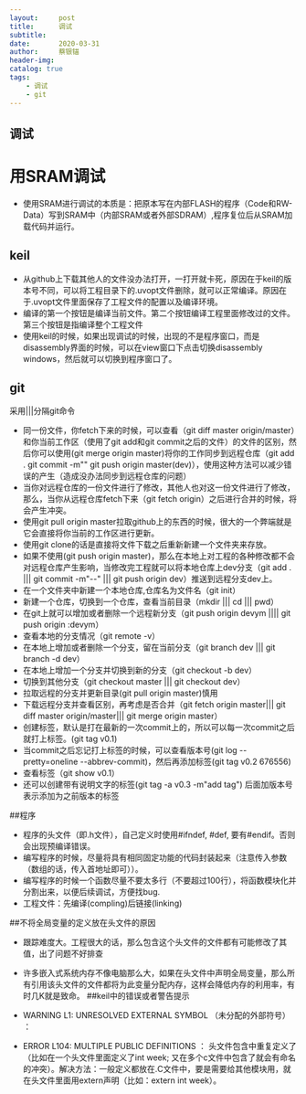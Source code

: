 ```yaml
---
layout:     post
title:      调试
subtitle:   
date:       2020-03-31
author:     蔡银锚
header-img:
catalog: true
tags:
    - 调试
    - git
---
```



## 调试

# 用SRAM调试

- 使用SRAM进行调试的本质是：把原本写在内部FLASH的程序（Code和RW-Data）写到SRAM中（内部SRAM或者外部SDRAM）,程序复位后从SRAM加载代码并运行。

## keil

- 从github上下载其他人的文件没办法打开，一打开就卡死，原因在于keil的版本号不同，可以将工程目录下的.uvopt文件删除，就可以正常编译。原因在于.uvopt文件里面保存了工程文件的配置以及编译环境。
- 编译的第一个按钮是编译当前文件。第二个按钮编译工程里面修改过的文件。第三个按钮是指编译整个工程文件
- 使用keil的时候，如果出现调试的时候，出现的不是程序窗口，而是disassembly界面的时候，可以在view窗口下点击切换disassembly windows，然后就可以切换到程序窗口了。



## git

采用|||分隔git命令

- 同一份文件，你fetch下来的时候，可以查看（git diff master origin/master）和你当前工作区（使用了git add和git commit之后的文件）的文件的区别，然后你可以使用(git merge origin master)将你的工作同步到远程仓库（git add . git commit -m"" git push origin master(dev)），使用这种方法可以减少错误的产生（造成没办法同步到远程仓库的问题）
- 当你对远程仓库的一份文件进行了修改，其他人也对这一份文件进行了修改，那么，当你从远程仓库fetch下来（git fetch origin）之后进行合并的时候，将会产生冲突。
- 使用git pull origin master拉取github上的东西的时候，很大的一个弊端就是它会直接将你当前的工作区进行更新。
- 使用git clone的话是直接将文件下载之后重新新建一个文件夹来存放。
- 如果不使用(git push origin master)，那么在本地上对工程的各种修改都不会对远程仓库产生影响，当修改完工程就可以将本地仓库上dev分支（git add . ||| git commit -m"--" ||| git push origin dev）推送到远程分支dev上。
- 在一个文件夹中新建一个本地仓库,仓库名为文件名（git init）
- 新建一个仓库，切换到一个仓库，查看当前目录（mkdir ||| cd ||| pwd）
- 在git上就可以增加或者删除一个远程新分支（git push origin devym |||| git push origin :devym）
- 查看本地的分支情况（git remote -v）
- 在本地上增加或者删除一个分支，留在当前分支（git branch dev ||| git branch -d dev）
- 在本地上增加一个分支并切换到新的分支（git checkout -b dev）
- 切换到其他分支（git checkout master ||| git checkout dev）
- 拉取远程的分支并更新目录(git pull origin master)慎用
- 下载远程分支并查看区别，再考虑是否合并（git fetch origin master||| git diff master origin/master||| git merge origin master）
- 创建标签，默认是打在最新的一次commit上的，所以可以每一次commit之后就打上标签。(git tag v0.1)
- 当commit之后忘记打上标签的时候，可以查看版本号(git log --pretty=oneline --abbrev-commit)，然后再添加标签(git tag v0.2 676556)
- 查看标签（git show v0.1）
- 还可以创建带有说明文字的标签(git tag -a v0.3 -m"add tag") 后面加版本号表示添加为之前版本的标签



##程序

- 程序的头文件（即.h文件），自己定义时使用#ifndef, #def, 要有#endif。否则会出现预编译错误。
- 编写程序的时候，尽量将具有相同固定功能的代码封装起来（注意传入参数（数组的话，传入首地址即可））。
-  编写程序的时候一个函数尽量不要太多行（不要超过100行），将函数模块化并分割出来，以便后续调试，方便找bug.
- 工程文件：先编译(compling)后链接(linking)

##不将全局变量的定义放在头文件的原因

- 跟踪难度大。工程很大的话，那么包含这个头文件的文件都有可能修改了其值，出了问题不好排查
- 许多嵌入式系统内存不像电脑那么大，如果在头文件中声明全局变量，那么所有引用该头文件的文件都将为此变量分配内存，这样会降低内存的利用率，有时几K就是致命。
##keil中的错误或者警告提示

- WARNING L1: UNRESOLVED EXTERNAL SYMBOL （未分配的外部符号） ： 
-  ERROR L104: MULTIPLE PUBLIC DEFINITIONS   ： 头文件包含中重复定义了（比如在一个头文件里面定义了int week; 又在多个c文件中包含了就会有命名的冲突）。解决方法：一般定义都放在.C文件中，要是需要给其他模块用，就在头文件里面用extern声明（比如：extern int week）。

